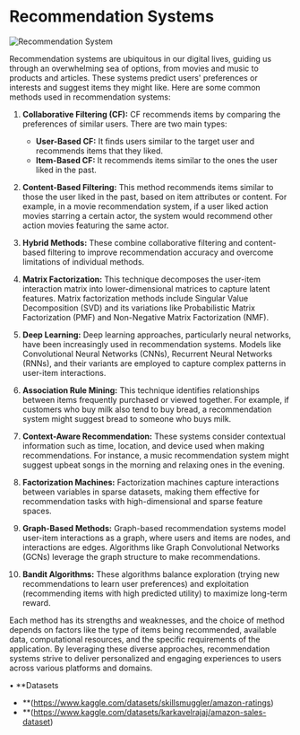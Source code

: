 # Recommendation Systems
![Recommendation System](https://martech.org/wp-content/uploads/2017/10/ss-recommendation-800x450.jpg)

Recommendation systems are ubiquitous in our digital lives, guiding us through an overwhelming sea of options, from movies and music to products and articles. These systems predict users' preferences or interests and suggest items they might like. Here are some common methods used in recommendation systems:

1. **Collaborative Filtering (CF):** CF recommends items by comparing the preferences of similar users. There are two main types:
   - **User-Based CF:** It finds users similar to the target user and recommends items that they liked.
   - **Item-Based CF:** It recommends items similar to the ones the user liked in the past.

2. **Content-Based Filtering:** This method recommends items similar to those the user liked in the past, based on item attributes or content. For example, in a movie recommendation system, if a user liked action movies starring a certain actor, the system would recommend other action movies featuring the same actor.

3. **Hybrid Methods:** These combine collaborative filtering and content-based filtering to improve recommendation accuracy and overcome limitations of individual methods.

4. **Matrix Factorization:** This technique decomposes the user-item interaction matrix into lower-dimensional matrices to capture latent features. Matrix factorization methods include Singular Value Decomposition (SVD) and its variations like Probabilistic Matrix Factorization (PMF) and Non-Negative Matrix Factorization (NMF).

5. **Deep Learning:** Deep learning approaches, particularly neural networks, have been increasingly used in recommendation systems. Models like Convolutional Neural Networks (CNNs), Recurrent Neural Networks (RNNs), and their variants are employed to capture complex patterns in user-item interactions.

6. **Association Rule Mining:** This technique identifies relationships between items frequently purchased or viewed together. For example, if customers who buy milk also tend to buy bread, a recommendation system might suggest bread to someone who buys milk.

7. **Context-Aware Recommendation:** These systems consider contextual information such as time, location, and device used when making recommendations. For instance, a music recommendation system might suggest upbeat songs in the morning and relaxing ones in the evening.

8. **Factorization Machines:** Factorization machines capture interactions between variables in sparse datasets, making them effective for recommendation tasks with high-dimensional and sparse feature spaces.

9. **Graph-Based Methods:** Graph-based recommendation systems model user-item interactions as a graph, where users and items are nodes, and interactions are edges. Algorithms like Graph Convolutional Networks (GCNs) leverage the graph structure to make recommendations.

10. **Bandit Algorithms:** These algorithms balance exploration (trying new recommendations to learn user preferences) and exploitation (recommending items with high predicted utility) to maximize long-term reward.

Each method has its strengths and weaknesses, and the choice of method depends on factors like the type of items being recommended, available data, computational resources, and the specific requirements of the application. By leveraging these diverse approaches, recommendation systems strive to deliver personalized and engaging experiences to users across various platforms and domains.

• **Datasets
- **(https://www.kaggle.com/datasets/skillsmuggler/amazon-ratings)
- **(https://www.kaggle.com/datasets/karkavelrajaj/amazon-sales-dataset)
